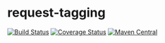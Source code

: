 # request-tagging

[![Build Status](https://travis-ci.org/CK35/request-tagging.svg?branch=master)](https://travis-ci.org/CK35/request-tagging)
[![Coverage Status](https://coveralls.io/repos/github/CK35/request-tagging/badge.svg?branch=master)](https://coveralls.io/github/CK35/request-tagging?branch=master)
[![Maven Central](https://maven-badges.herokuapp.com/maven-central/de.ck35.monitoring/request-tagging-core/badge.svg?style=flat)](http://search.maven.org/#search|ga|1|g%3Ade.ck35.monitoring)